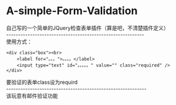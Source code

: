 # A-simple-Form-Validation
自己写的一个简单的JQuery检查表单插件（算是吧，不清楚插件定义）<br>
\----------------------------------------------------------<br>
使用方式：<br>
```
<div class="box"><br>
    <label for="。。。">。。。。</label>
    <input type="text" id="。。。。。" value="" class="required" />  
</div>
```
要验证的表单class设为requird<br>
\-----------------------------------------------------------<br>
该玩意有邮件验证功能
